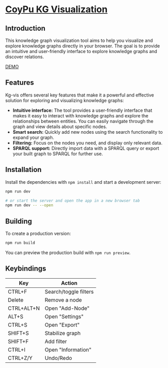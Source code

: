 
# [CoyPu KG Visualization](https://github.com/semantic-systems/coypu-kg-vis)


## Introduction
This knowledge graph visualization tool aims to help you visualize and explore knowledge graphs directly in your browser. The goal is to provide an intuitive and user-friendly interface to explore knowledge graphs and discover relations.

[DEMO](https://sch-28.github.io/kg-vis)

## Features
Kg-vis offers several key features that make it a powerful and effective solution for exploring and visualizing knowledge graphs:
- **Intuitive interface:** The tool provides a user-friendly interface that makes it easy to interact with knowledge graphs and explore the relationships between entities. You can easily navigate through the graph and view details about specific nodes.
- **Smart search:** Quickly add new nodes using the search functionality to expand your graph.
- **Filtering:** Focus on the nodes you need, and display only relevant data.
- **SPARQL support:** Directly import data with a SPARQL query or export your built graph to SPARQL for further use.

## Installation

Install the dependencies with `npm install` and start a development server:

```bash
npm run dev

# or start the server and open the app in a new browser tab
npm run dev -- --open
```

## Building

To create a production version:

```bash
npm run build
```

You can preview the production build with `npm run preview`.

## Keybindings

| Key        | Action                |
|------------|-----------------------|
| CTRL+F     | Search/toggle filters |
| Delete     | Remove a node         |
| CTRL+ALT+N | Open "Add-Node"       |
| ALT+S      | Open "Settings"       |
| CTRL+S     | Open "Export"         |
| SHIFT+S    | Stabilize graph       |
| SHIFT+F    | Add filter            |
| CTRL+I     | Open "Information"    |
| CTRL+Z/Y   | Undo/Redo             |
